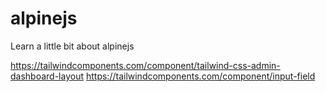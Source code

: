 # alpinejs
Learn a little bit about alpinejs

https://tailwindcomponents.com/component/tailwind-css-admin-dashboard-layout
https://tailwindcomponents.com/component/input-field